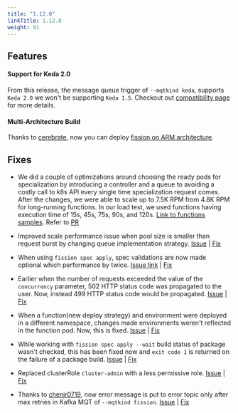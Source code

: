 ```yaml
---
title: "1.12.0"
linkTitle: 1.12.0
weight: 91
---
```


## Features

#### Support for Keda 2.0

From this release, the message queue trigger of `--mqtkind keda`, supports `Keda 2.0` we won't be supporting `Keda 1.5`. Checkout out [compatibility page](/docs/installation/compatibility/) for more details.

#### Multi-Architecture Build

Thanks to [cerebrate](https://github.com/cerebrate), now you can deploy [fission on ARM architecture](https://github.com/fission/fission/pull/1891).

## Fixes

* We did a couple of optimizations around choosing the ready pods for specialization by introducing a controller and a queue to avoiding a costly call to k8s API every single time specialization request comes. After the changes, we were able to scale up to 7.5K RPM from 4.8K RPM for long-running functions. In our load test, we used functions having execution time of 15s, 45s, 75s, 90s, and 120s. [Link to functions samples](https://github.com/fission/examples/tree/master/samples/long-running-compute). Refer to [PR](https://github.com/fission/fission/pull/1860)

* Improved scale performance issue when pool size is smaller than request burst by changing queue implementation strategy. [Issue](https://github.com/fission/fission/issues/1883) | [Fix](https://github.com/fission/fission/pull/1890)

* When using `fission spec apply`, spec validations are now made optional which performance by twice. [Issue link](https://github.com/fission/fission/issues/1694) | [Fix](https://github.com/fission/fission/pull/1865)

* Earlier when the number of requests exceeded the value of the `concurrency` parameter, 502 HTTP status code was propagated to the user. Now, instead 499 HTTP status code would be propagated. [Issue](https://github.com/fission/fission/issues/1875) | [Fix](https://github.com/fission/fission/pull/1924)

* When a function(new deploy strategy) and environment were deployed in a different namespace, changes made environments weren't reflected in the function pod. Now, this is fixed. [Issue](https://github.com/fission/fission/issues/1848) | [Fix](https://github.com/fission/fission/pull/1866)

* While working with `fission spec apply --wait` build status of package wasn't checked, this has been fixed now and `exit code 1` is returned on the failure of a package build. [Issue](https://github.com/fission/fission/issues/1881) | [Fix](https://github.com/fission/fission/pull/1926)

* Replaced clusterRole `cluster-admin` with a less permissive role. [Issue](https://github.com/fission/fission/issues/1845) | [Fix](https://github.com/fission/fission/pull/1867)

* Thanks to [chenjr0719](https://github.com/chenjr0719), now error message is put to error topic only after max retries in Kafka MQT of `--mqtkind fission`. [Issue](https://github.com/fission/fission/issues/1882) | [Fix](https://github.com/fission/fission/pull/1885) 